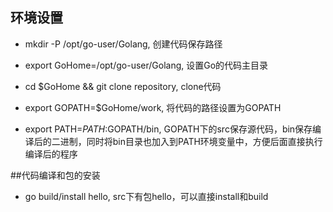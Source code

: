 ## 环境设置

* mkdir -P /opt/go-user/Golang, 创建代码保存路径

* export GoHome=/opt/go-user/Golang, 设置Go的代码主目录

* cd $GoHome && git clone repository, clone代码

* export GOPATH=$GoHome/work, 将代码的路径设置为GOPATH

* export PATH=$PATH:$GOPATH/bin, GOPATH下的src保存源代码，bin保存编译后的二进制，同时将bin目录也加入到PATH环境变量中，方便后面直接执行编译后的程序

##代码编译和包的安装

* go build/install hello, src下有包hello，可以直接install和build